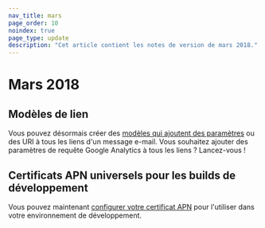 ```yaml
---
nav_title: mars
page_order: 10
noindex: true
page_type: update
description: "Cet article contient les notes de version de mars 2018."
---
```

# Mars 2018

## Modèles de lien

Vous pouvez désormais créer des [modèles qui ajoutent des paramètres][91] ou des URI à tous les liens d'un message e-mail. Vous souhaitez ajouter des paramètres de requête Google Analytics à tous les liens ? Lancez-vous !

## Certificats APN universels pour les builds de développement

Vous pouvez maintenant [configurer votre certificat APN][90] pour l'utiliser dans votre environnement de développement.

[90]: {{site.baseurl}}/developer_guide/platform_integration_guides/swift/push_notifications/troubleshooting//#step-1-configuring-the-push-certificate-and-provisioning-profile
[91]: {{site.baseurl}}/user_guide/message_building_by_channel/email/link_templates/#link-templates
